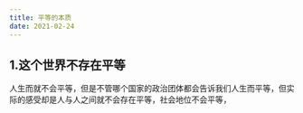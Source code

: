 ```yaml
---
title: 平等的本质
date: 2021-02-24
---
```


## 1.这个世界不存在平等

人生而就不会平等，但是不管哪个国家的政治团体都会告诉我们人生而平等，但实际的感受却是人与人之间就不会存在平等，社会地位不会平等，
